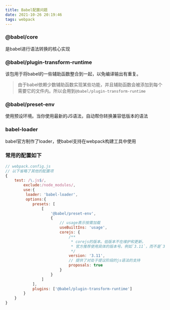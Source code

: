```yaml
---
title: Babel配置问题
date: 2021-10-26 20:19:46
tags: webpack
---
```


### @babel/core

是babel进行语法转换的核心实现

### @babel/plugin-transform-runtime

该包用于将babel的一些辅助函数整合到一起，以免编译输出有重复。

> 由于babel依赖少数辅助函数实现某些功能，并且辅助函数会被添加到每个需要它的文件内。所以会用到`@babel/plugin-transform-runtime`

### @babel/preset-env

使用预设环境。当你使用最新的JS语法，自动帮你转换兼容低版本的语法

### babel-loader

babel官方制作了loader，使babel支持在webpack构建工具中使用

### 常用的配置如下

```js
// webpack.config.js
// 以下省略了其他的配置项
{
    test: /\.js$/,
        exclude:/node_modules/,
        use:{
         loader: 'babel-loader', 
         options:{
            presets: [
                [
                    '@babel/preset-env',
                    {
                        // usage表示按需加载
                        useBuiltIns: 'usage',
                        corejs: {
                            /**
                             * corejs的版本。低版本不在维护和更新。
                             * 官方推荐使用具体的版本号。例如`3.11`，而不是`3`
                             */
                            version: '3.11',
                            // 提供了对处于提议阶段的js语法的支持
                            proposals: true
                        }
                    }
                ]
            ],
            plugins: ['@babel/plugin-transform-runtime']
        }
    }
}
```



